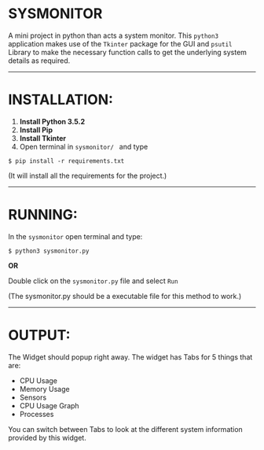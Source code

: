 # SYSMONITOR
A mini project in python than acts a system monitor. This `python3` application makes use of the `Tkinter` package for the GUI and `psutil` Library to make the necessary function calls to get the underlying system details as required.  
_____________________________________________________________________________________________________________________________________

# INSTALLATION:
1. **Install Python 3.5.2**
2. **Install Pip**
3. **Install Tkinter**
4. Open terminal in `sysmonitor/ ` and type
```shell
$ pip install -r requirements.txt
```
(It will install all the requirements for the project.)

_____________________________________________________________________________________________________________________________________

# RUNNING:

In the `sysmonitor` open terminal and type:
```shell
$ python3 sysmonitor.py
```
**OR**

Double click on the `sysmonitor.py` file and select `Run`

(The sysmonitor.py should be a executable file for this method to work.)
_____________________________________________________________________________________________________________________________________

# OUTPUT:

The Widget should popup right away. The widget has Tabs for 5 things that are:
* CPU Usage
* Memory Usage
* Sensors
* CPU Usage Graph
* Processes

You can switch between Tabs to look at the different system information provided by this widget.
